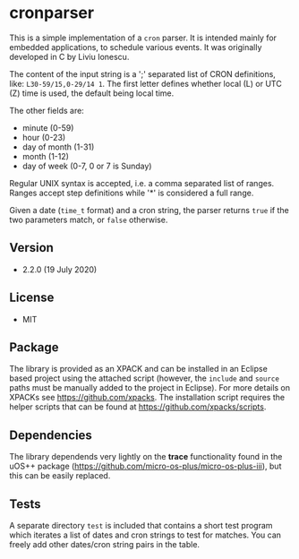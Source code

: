 # cronparser

This is a simple implementation of a `cron` parser. It is intended mainly for embedded applications, to schedule various events. It was originally developed in C by Liviu Ionescu.
 
The content of the input string is a ';' separated list of CRON definitions, like: `L30-59/15,0-29/14 1`. The first letter defines whether local (L) or UTC (Z) time is used, the default being local time.
 
The other fields are:
* minute (0-59)
* hour (0-23)
* day of month (1-31)
* month (1-12)
* day of week (0-7, 0 or 7 is Sunday)
 
Regular UNIX syntax is accepted, i.e. a comma separated list of ranges. Ranges accept step definitions while '*' is considered a full range.
 
Given a date (`time_t` format) and a cron string, the parser returns `true` if the two parameters match, or `false` otherwise.
 
## Version
* 2.2.0 (19 July 2020)

## License
* MIT

## Package
The library is provided as an XPACK and can be installed in an Eclipse based project using the attached script (however, the `include` and `source` paths must be manually added to the project in Eclipse). For more details on XPACKs see https://github.com/xpacks. The installation script requires the helper scripts that can be found at https://github.com/xpacks/scripts.

## Dependencies
The library dependends very lightly on the __trace__ functionality found in the uOS++ package (https://github.com/micro-os-plus/micro-os-plus-iii), but this can be easily replaced.

## Tests
A separate directory `test` is included that contains a short test program which iterates a list of dates and cron strings to test for matches. You can freely add other dates/cron string pairs in the table.

